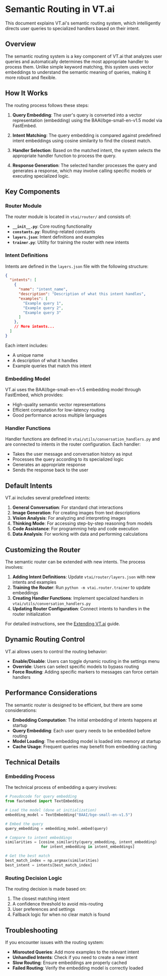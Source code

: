 # Semantic Routing in VT.ai

This document explains VT.ai's semantic routing system, which intelligently directs user queries to specialized handlers based on their intent.

## Overview

The semantic routing system is a key component of VT.ai that analyzes user queries and automatically determines the most appropriate handler to process them. Unlike simple keyword matching, this system uses vector embeddings to understand the semantic meaning of queries, making it more robust and flexible.

## How It Works

The routing process follows these steps:

1. **Query Embedding**: The user's query is converted into a vector representation (embedding) using the BAAI/bge-small-en-v1.5 model via FastEmbed.

2. **Intent Matching**: The query embedding is compared against predefined intent embeddings using cosine similarity to find the closest match.

3. **Handler Selection**: Based on the matched intent, the system selects the appropriate handler function to process the query.

4. **Response Generation**: The selected handler processes the query and generates a response, which may involve calling specific models or executing specialized logic.

## Key Components

### Router Module

The router module is located in `vtai/router/` and consists of:

- **`__init__.py`**: Core routing functionality
- **`constants.py`**: Routing-related constants
- **`layers.json`**: Intent definitions and examples
- **`trainer.py`**: Utility for training the router with new intents

### Intent Definitions

Intents are defined in the `layers.json` file with the following structure:

```json
{
  "intents": [
    {
      "name": "intent_name",
      "description": "Description of what this intent handles",
      "examples": [
        "Example query 1",
        "Example query 2",
        "Example query 3"
      ]
    },
    // More intents...
  ]
}
```

Each intent includes:

- A unique name
- A description of what it handles
- Example queries that match this intent

### Embedding Model

VT.ai uses the BAAI/bge-small-en-v1.5 embedding model through FastEmbed, which provides:

- High-quality semantic vector representations
- Efficient computation for low-latency routing
- Good performance across multiple languages

### Handler Functions

Handler functions are defined in `vtai/utils/conversation_handlers.py` and are connected to intents in the router configuration. Each handler:

- Takes the user message and conversation history as input
- Processes the query according to its specialized logic
- Generates an appropriate response
- Sends the response back to the user

## Default Intents

VT.ai includes several predefined intents:

1. **General Conversation**: For standard chat interactions
2. **Image Generation**: For creating images from text descriptions
3. **Vision Analysis**: For analyzing and interpreting images
4. **Thinking Mode**: For accessing step-by-step reasoning from models
5. **Code Assistance**: For programming help and code execution
6. **Data Analysis**: For working with data and performing calculations

## Customizing the Router

The semantic router can be extended with new intents. The process involves:

1. **Adding Intent Definitions**: Update `vtai/router/layers.json` with new intents and examples
2. **Training the Router**: Run `python -m vtai.router.trainer` to update embeddings
3. **Creating Handler Functions**: Implement specialized handlers in `vtai/utils/conversation_handlers.py`
4. **Updating Router Configuration**: Connect intents to handlers in the router initialization

For detailed instructions, see the [Extending VT.ai](extending.md) guide.

## Dynamic Routing Control

VT.ai allows users to control the routing behavior:

- **Enable/Disable**: Users can toggle dynamic routing in the settings menu
- **Override**: Users can select specific models to bypass routing
- **Force Routing**: Adding specific markers to messages can force certain handlers

## Performance Considerations

The semantic router is designed to be efficient, but there are some considerations:

- **Embedding Computation**: The initial embedding of intents happens at startup
- **Query Embedding**: Each user query needs to be embedded before routing
- **Model Loading**: The embedding model is loaded into memory at startup
- **Cache Usage**: Frequent queries may benefit from embedding caching

## Technical Details

### Embedding Process

The technical process of embedding a query involves:

```python
# Pseudocode for query embedding
from fastembed import TextEmbedding

# Load the model (done at initialization)
embedding_model = TextEmbedding("BAAI/bge-small-en-v1.5")

# Embed the query
query_embedding = embedding_model.embed(query)

# Compare to intent embeddings
similarities = [cosine_similarity(query_embedding, intent_embedding)
                for intent_embedding in intent_embeddings]

# Get the best match
best_match_index = np.argmax(similarities)
best_intent = intents[best_match_index]
```

### Routing Decision Logic

The routing decision is made based on:

1. The closest matching intent
2. A confidence threshold to avoid mis-routing
3. User preferences and settings
4. Fallback logic for when no clear match is found

## Troubleshooting

If you encounter issues with the routing system:

- **Misrouted Queries**: Add more examples to the relevant intent
- **Unhandled Intents**: Check if you need to create a new intent
- **Slow Routing**: Ensure embeddings are properly cached
- **Failed Routing**: Verify the embedding model is correctly loaded
